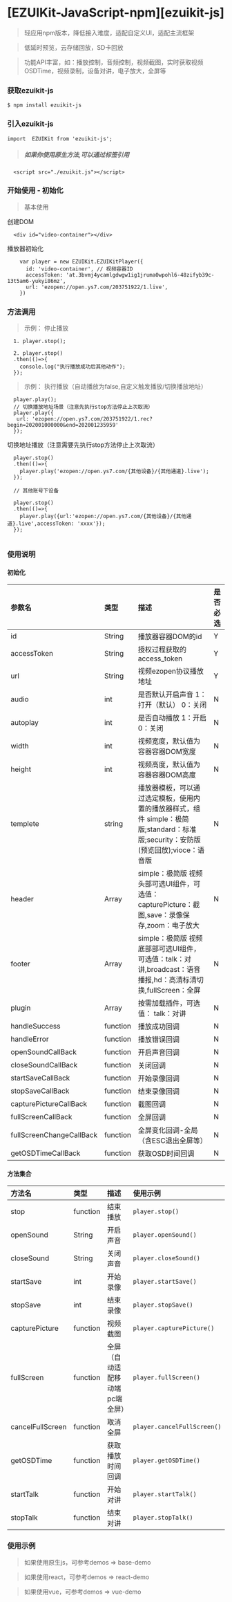 #  [EZUIKit-JavaScript-npm][ezuikit-js]
>轻应用npm版本，降低接入难度，适配自定义UI，适配主流框架

> 低延时预览，云存储回放，SD卡回放

> 功能API丰富，如：播放控制，音频控制，视频截图，实时获取视频OSDTime，视频录制，设备对讲，电子放大，全屏等



### 获取ezuikit-js

```
$ npm install ezuikit-js
```
### 引入ezuikit-js

```
import  EZUIKit from 'ezuikit-js';
```

>##### 如果你使用原生方法,可以通过标签引用
```
  <script src="./ezuikit.js"></script>
```

### 开始使用 - 初始化
>基本使用

创建DOM

```
  <div id="video-container"></div>
```

播放器初始化

```
    var player = new EZUIKit.EZUIKitPlayer({
      id: 'video-container', // 视频容器ID
      accessToken: 'at.3bvmj4ycamlgdwgw1ig1jruma0wpohl6-48zifyb39c-13t5am6-yukyi86mz',
      url: 'ezopen://open.ys7.com/203751922/1.live',
    })
```

### 方法调用
> 示例： 停止播放

```
  1. player.stop();

  2. player.stop()
  .then(()=>{
    console.log("执行播放成功后其他动作");
  });

```
> 示例： 执行播放（自动播放为false,自定义触发播放/切换播放地址）

```
  player.play();
  // 切换播放地址场景（注意先执行stop方法停止上次取流）
  player.play({
   url: 'ezopen://open.ys7.com/203751922/1.rec?begin=202001000000&end=202001235959'
  });
```

切换地址播放（注意需要先执行stop方法停止上次取流）

```
  player.stop()
  .then(()=>{
    player.play('ezopen://open.ys7.com/{其他设备}/{其他通道}.live');
  });

  // 其他账号下设备
  
  player.stop()
  .then(()=>{
    player.play({url:'ezopen://open.ys7.com/{其他设备}/{其他通道}.live',accessToken: 'xxxx'});
  });
  
```

### 使用说明
#### 初始化

|参数名|类型|描述|是否必选|
|:--|:--|:--|:--|
|id|	String| 播放器容器DOM的id|	Y|
|accessToken|	String|	授权过程获取的access_token|	Y|
|url	|String|	视频ezopen协议播放地址	|Y|
|audio|	int	| 是否默认开启声音 1：打开（默认） 0：关闭	|N|
|autoplay|	int	| 是否自动播放 1：开启 0：关闭	|N|
|width |int	| 视频宽度，默认值为容器容器DOM宽度	|N|
|height |int	| 视频高度，默认值为容器容器DOM高度	|N|
|templete |string	| 播放器模板，可以通过选定模板，使用内置的播放器样式，组件 simple：极简版;standard：标准版;security：安防版(预览回放);vioce：语音版 |N|theme：自定义主题（v0.3.0版本及以上支持）
|header |Array	|  simple：极简版 视频头部可选UI组件，可选值：capturePicture：截图,save：录像保存,zoom：电子放大 |N|
|footer |Array	|  simple：极简版 视频底部部可选UI组件，可选值：talk：对讲,broadcast：语音播报,hd：高清标清切换,fullScreen：全屏 |N|
|plugin |Array	| 按需加载插件，可选值： talk：对讲 |N|
|handleSuccess |function	| 播放成功回调 |N|
|handleError |function	| 播放错误回调 |N|
|openSoundCallBack |function	| 开启声音回调 |N|
|closeSoundCallBack |function	| 关闭回调 |N|
|startSaveCallBack |function	| 开始录像回调 |N|
|stopSaveCallBack |function	| 结束录像回调 |N|
|capturePictureCallBack |function	| 截图回调 |N|
|fullScreenCallBack |function	| 全屏回调 |N|
|fullScreenChangeCallBack |function	| 全屏变化回调-全局（含ESC退出全屏等） |N|
|getOSDTimeCallBack |function	| 获取OSD时间回调 |N|


#### 方法集合

|方法名|类型|描述|使用示例|
|:--|:--|:--|:--|
|stop|	function| 结束播放|	`player.stop()`|
|openSound|	String|	开启声音|`player.openSound()`|
|closeSound	|String|关闭声音	|`player.closeSound()`|
|startSave|	int	|开始录像|`player.startSave()`|
|stopSave|int	|结束录像|`player.stopSave()`|
|capturePicture|	function| 视频截图|	`player.capturePicture()`|
|fullScreen|	function| 全屏（自动适配移动端pc端全屏）|	`player.fullScreen()`|
|cancelFullScreen|	function| 取消全屏|	`player.cancelFullScreen()`|
|getOSDTime|	function| 获取播放时间回调|	`player.getOSDTime()`|
|startTalk|	function| 开始对讲|	`player.startTalk()`|
|stopTalk|	function| 结束对讲|	`player.stopTalk()`|

### 使用示例

> 如果使用原生js，可参考demos => base-demo

> 如果使用react，可参考demos => react-demo

> 如果使用vue，可参考demos => vue-demo
